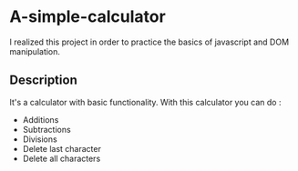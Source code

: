 
# A-simple-calculator

I realized this project in order to practice the basics of javascript and DOM manipulation.

## Description

It's a calculator with basic functionality. With this calculator you can do :
  - Additions
  - Subtractions
  - Divisions
  - Delete last character
  - Delete all characters

